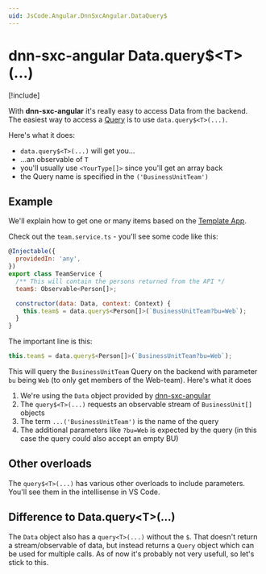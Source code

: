 ```yaml
---
uid: JsCode.Angular.DnnSxcAngular.DataQuery$
---
```


# dnn-sxc-angular Data.query$\<T\>(...)

[!include[](~/basics/stack/_shared-float-summary.md)]
<style>.context-box-summary .spa-2sxc-js { visibility: visible; } </style>

With **dnn-sxc-angular** it's really easy to access Data from the backend. 
The easiest way to access a [Query](xref:Basics.Query.Index) is to use `data.query$<T>(...)`.

Here's what it does:

* `data.query$<T>(...)` will get you...
* ...an observable of `T` 
* you'll usually use `<YourType[]>` since you'll get an array back
* the Query name is specified in the `('BusinessUnitTeam')`

## Example

We'll explain how to get one or many items based on the [Template App](xref:JsCode.Angular.TemplateApp).

Check out the `team.service.ts` - you'll see some code like this:

```js
@Injectable({
  providedIn: 'any',
})
export class TeamService {
  /** This will contain the persons returned from the API */
  team$: Observable<Person[]>;

  constructor(data: Data, context: Context) {
    this.team$ = data.query$<Person[]>(`BusinessUnitTeam?bu=Web`);
  }
}
```

The important line is this:

```javascript
this.team$ = data.query$<Person[]>(`BusinessUnitTeam?bu=Web`);
```

This will query the `BusinessUnitTeam` Query on the backend with parameter `bu` being `Web` (to only get members of the Web-team).
Here's what it does

1. We're using the `Data` object provided by [dnn-sxc-angular](xref:JsCode.Angular.DnnSxcAngular.Index)
1. The `query$<T>(...)` requests an observable stream of `BusinessUnit[]` objects
1. The term `...('BusinessUnitTeam')` is the name of the query
1. The additional parameters like `?bu=Web` is expected by the query (in this case the query could also accept an empty BU)

## Other overloads

The `query$<T>(...)` has various other overloads to include parameters. You'll see them in the intellisense in VS Code.

## Difference to Data.query\<T\>(...)

The `Data` object also has a `query<T>(...)` without the `$`. That doesn't return a stream/observable of data, but instead returns a `Query` object which can be used for multiple calls. As of now it's probably not very usefull, so let's stick to this.

